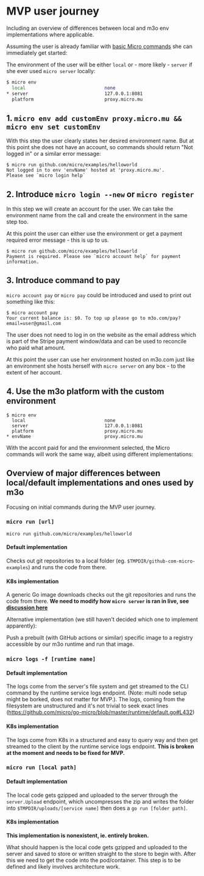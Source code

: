 # MVP user journey
Including an overview of differences between local and m3o env implementations where applicable.

Assuming the user is already familiar with [basic Micro commands](https://dev.m3o.com/getting-started) she can immediately get started:

The environment of the user will be either `local` or - more likely - `server` if she ever used `micro server` locally:

```sh
$ micro env
  local                             none
* server                            127.0.0.1:8081
  platform                          proxy.micro.mu
```

## 1. `micro env add customEnv proxy.micro.mu && micro env set customEnv`

With this step the user clearly states her desired environment name. But at this point she does not have an account, so  commands should return "Not logged in" or a similar error message:
```
$ micro run github.com/micro/examples/helloworld
Not logged in to env 'envName' hosted at 'proxy.micro.mu'.
Please see `micro login help`
```

## 2. Introduce `micro login --new` or `micro register`

In this step we will create an account for the user. We can take the environment name from the call and create the environment in the same step too.

At this point the user can either use the environment or get a payment required error message - this is up to us.

```
$ micro run github.com/micro/examples/helloworld
Payment is required. Please see `micro account help` for payment information. 
```

## 3. Introduce command to pay

`micro account pay` or `micro pay` could be introduced and used to print out something like this:

```
$ micro account pay
Your current balance is: $0. To top up please go to m3o.com/pay?email=user@gmail.com
```

The user does not need to log in on the website as the email address which is part of the Stripe payment window/data and can be used to reconcile who paid what amount.

At this point the user can use her environment hosted on m3o.com just like an environment she hosts herself with `micro server` on any box - to the extent of her account.

## 4. Use the m3o platform with the custom environment

```
$ micro env
  local                             none
  server                            127.0.0.1:8081
  platform                          proxy.micro.mu
* envName                           proxy.micro.mu
```

With the accont paid for and the environment selected, the Micro commands will work the same way, albeit using different implementations:

## Overview of major differences between local/default implementations and ones used by m3o

Focusing on initial commands during the MVP user journey.

### `micro run [url]`

```
micro run github.com/micro/examples/helloworld
```

#### Default implementation

Checks out git repositories to a local folder (eg. `$TMPDIR/github-com-micro-examples`) and runs the code from there.

#### K8s implementation

A generic Go image downloads checks out the git repositories and runs the code from there. **We need to modify how `micro server` is ran in live, see [discussion here](https://github.com/micro/development/pull/221)**

Alternative implementation (we still haven't decided which one to implement apparently):

Push a prebuilt (with GitHub actions or similar) specific image to a registry accessible by our m3o runtime and run that image.

### `micro logs -f [runtime name]`

#### Default implementation

The logs come from the server's file system and get streamed to the CLI command by the runtime service logs endpoint. (Note: multi node setup might be borked, does not matter for MVP.). The logs, coming from the filesystem are unstructured and it's not trivial to seek exact lines (https://github.com/micro/go-micro/blob/master/runtime/default.go#L432)

#### K8s implementation

The logs come from K8s in a structured and easy to query way and then get streamed to the client by the runtime service logs endpoint. **This is broken at the moment and needs to be fixed for MVP.**

### `micro run [local path]`

#### Default implementation

The local code gets gzipped and uploaded to the server through the `server.Upload` endpoint, which uncompresses the zip and writes the folder into `$TMPDIR/uploads/[service name]` then does a `go run [folder path]`.

#### K8s implementation

**This implementation is nonexistent, ie. entirely broken.**

What should happen is the local code gets gzipped and uploaded to the server and saved to store or written straight to the store to begin with. After this we need to get the code into the pod/container. This step is to be defined and likely involves architecture work.
